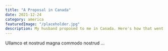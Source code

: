 ```yaml
---
title: "A Proposal in Canada"
date: 2021-12-24
category: america
featuredImage: "/placeholder.jpg"
description: My husband proposed to me in Canada. Here's how that went.
---
```


Ullamco et nostrud magna commodo nostrud ...